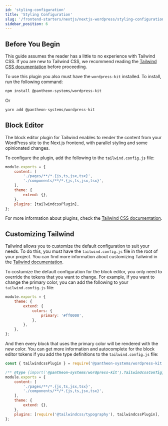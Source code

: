 ```yaml
---
id: 'styling-configuration'
title: 'Styling Configuration'
slug: '/frontend-starters/nextjs/nextjs-wordpress/styling-configuration'
sidebar_position: 6
---
```


## Before You Begin

This guide assumes the reader has a little to no experience with Tailwind CSS.
If you are new to Tailwind CSS, we recommend reading the
[Tailwind CSS documentation](https://tailwindcss.com/docs) before proceeding.

To use this plugin you also must have the `wordpress-kit` installed. To install,
run the following command:

```bash
npm install @pantheon-systems/wordpress-kit
```

Or

```bash
yarn add @pantheon-systems/wordpress-kit
```

## Block Editor

The block editor plugin for Tailwind enables to render the content from your
WordPress site to the Next.js frontend, with parallel styling and some
opinionated changes.

To configure the plugin, add the following to the `tailwind.config.js` file:

```js
module.exports = {
	content: [
		'./pages/**/*.{js,ts,jsx,tsx}',
		'./components/**/*.{js,ts,jsx,tsx}',
	],
	theme: {
		extend: {},
	},
	plugins: [tailwindcssPlugin],
};
```

For more information about plugins, check the
[Tailwind CSS documentation](https://tailwindcss.com/docs/plugins).

## Customizing Tailwind

Tailwind allows you to customize the default configuration to suit your needs.
To do this, you must have the `tailwind.config.js` file in the root of your
project. You can find more information about customizing Tailwind in the
[Tailwind documentation](https://tailwindcss.com/docs/configuration).

To costumize the default configuration for the block editor, you only need to
override the tokens that you want to change. For example, if you want to change
the primary color, you can add the following to your `tailwind.config.js` file:

```js
module.exports = {
	theme: {
		extend: {
			colors: {
				primary: '#ff0000',
			},
		},
	},
};
```

And then every block that uses the primary color will be rendered with the new
color. You can get more information and autocomplete for the block editor tokens
if you add the type definitions to the `tailwind.config.js` file:

```js
const { tailwindcssPlugin } = require('@pantheon-systems/wordpress-kit');

/** @type {import('@pantheon-systems/wordpress-kit').TailwindcssConfig} */
module.exports = {
	content: [
		'./pages/**/*.{js,ts,jsx,tsx}',
		'./components/**/*.{js,ts,jsx,tsx}',
	],
	theme: {
		extend: {},
	},
	plugins: [require('@tailwindcss/typography'), tailwindcssPlugin],
};
```

